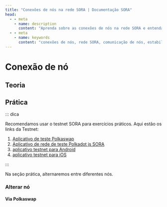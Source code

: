 ```yaml
---
title: "Conexões de nós na rede SORA | Documentação SORA"
head:
  - - meta
    - name: description
      content: "Aprenda sobre as conexões de nós na rede SORA e entenda como os nós se comunicam e interagem entre si. Descubra a importância das conexões de nós na manutenção da estabilidade, segurança e consenso da rede e explore os diferentes tipos de conexões de nós dentro do ecossistema SORA. "
  - - meta
    - name: keywords
      content: "conexões de nós, rede SORA, comunicação de nós, estabilidade de rede, segurança de rede, consenso de rede"
---
```


# Conexão de nó

## Teoria

<!-- @include: /snippets/nodes-connection-theory.md -->

## Prática

::: dica

Recomendamos usar o testnet SORA para exercícios práticos. Aqui estão os links da Testnet:

1. [Aplicativo de teste Polkaswap](https://test.polkaswap.io/)
2. [Aplicativo de rede de teste Polkadot js SORA](https://polkadot.js.org/apps/?rpc=wss%3A%2F%2Fws.stage.sora2.soramitsu.co.jp#/explorer)
3. [aplicativo testnet para Android](https://play.google.com/store/apps/details?id=jp.co.soramitsu.sora.communitytesting&hl=es&gl=US)
4. [aplicativo testnet para iOS](https://testflight.apple.com/join/670hF438)

:::

Na seção prática, alternaremos entre diferentes nós.

### Alterar nó

#### Via Polkaswap

<!-- @include: /snippets/nodes-connection-polkaswap.md -->
